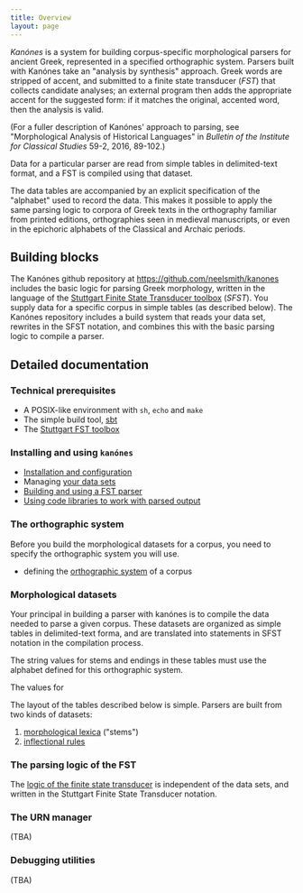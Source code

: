 ```yaml
---
title: Overview
layout: page
---
```


*Kanónes* is a system for building corpus-specific morphological parsers for ancient Greek, represented in a specified orthographic system.  Parsers built with Kanónes take an "analysis by synthesis" approach.  Greek words are stripped of accent, and submitted to a finite state transducer (*FST*) that collects candidate analyses; an external program then adds the appropriate accent for the suggested form:  if it matches the original, accented word, then the analysis is valid.

(For a fuller description of Kanónes' approach to parsing, see "Morphological Analysis of Historical Languages" in *Bulletin of the Institute for Classical Studies* 59-2, 2016, 89-102.)

Data for a particular parser are read from simple tables in delimited-text format, and a FST is compiled using that dataset.

The data tables are accompanied by an explicit specification of the "alphabet" used to record the data.   This makes it possible to apply the same parsing logic to corpora of Greek texts in the orthography familiar from printed editions, orthographies seen in medieval manuscripts, or even in the epichoric alphabets of the Classical and Archaic periods.


## Building blocks

The Kanónes github repository at <https://github.com/neelsmith/kanones> includes the basic logic for parsing Greek morphology, written in the language of the [Stuttgart Finite State Transducer toolbox](http://www.cis.uni-muenchen.de/~schmid/tools/SFST/) (*SFST*).  You supply data for a specific corpus in simple tables (as described below).  The Kanónes repository includes a build system that reads your data set, rewrites in the SFST notation, and combines this with the basic parsing logic to compile a parser.


## Detailed documentation

### Technical prerequisites

-   A POSIX-like environment with `sh`, `echo` and `make`
-   The simple build tool, [sbt](https://github.com/sbt/sbt)
-   The [Stuttgart FST toolbox](http://www.cis.uni-muenchen.de/~schmid/tools/SFST/)


### Installing and using `kanónes`

-   [Installation and configuration](configuration)
-   Managing [your data sets](datasets)
-   [Building and using a FST parser](parsing)
-   [Using code libraries to work with parsed output](code-library)

### The orthographic system

Before you build the morphological datasets for a corpus, you need to specify the orthographic system you will use.

-   defining the [orthographic system](Orthographic-systems) of a corpus



### Morphological datasets

Your principal in building a parser with kanónes is to compile the data needed to parse a given corpus.  These datasets are organized as simple tables in delimited-text forma, and are translated into statements in SFST notation in the compilation process.

The string values for stems and endings in these tables must use the alphabet defined for this orthographic system.

The values for 

The layout of the tables described below is simple.  Parsers are built from two kinds of datasets:

1.  [morphological lexica](Stem-tables) ("stems")
2.  [inflectional rules](Rules-tables)



### The parsing logic of the FST

The [logic of the finite state transducer](FST-logic) is independent of the data sets, and written in the Stuttgart Finite State Transducer notation.

### The URN manager

(TBA)

### Debugging utilities

(TBA)
